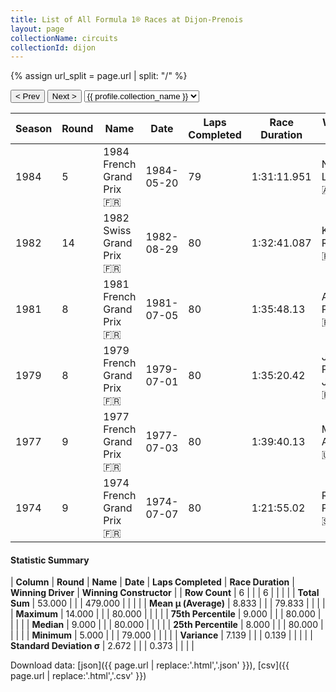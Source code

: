 ```yaml
---
title: List of All Formula 1® Races at Dijon-Prenois
layout: page
collectionName: circuits
collectionId: dijon
---
```


{% assign url_split = page.url | split: "/" %}
<div id="collection-navigation">
<button onclick="selector.options[selector.selectedIndex-1].value && (window.location = selector.options[selector.selectedIndex-1].value);">&lt; Prev</button>
<button onclick="selector.options[selector.selectedIndex+1].value && (window.location = selector.options[selector.selectedIndex+1].value);">Next &gt;</button>
<select id="selector" onchange="this.options[this.selectedIndex].value && (window.location = this.options[this.selectedIndex].value);">
  {% for collectionId in site.data[page.collectionName].refs %}
    {% if collectionId == page.collectionId %}
      {% assign selected = "selected" %}
    {% else %}
      {% assign selected = "" %}
    {% endif %}
    {% assign profile = site.data[page.collectionName][collectionId].profile %}
    <option value="/f1/{{ page.collectionName }}/{{ collectionId }}/{{ url_split[4] }}" {{ selected }}>{{ profile.collection_name }}</option>
  {% endfor %}
</select>
</div>

| Season | Round | Name | Date | Laps Completed | Race Duration | Winning Driver | Winning Constructor |
|--|--|--|--|--|--|--|--|
| 1984 | 5 | 1984 French Grand Prix 🇫🇷 | 1984-05-20 | 79 | 1:31:11.951 | Niki Lauda 🇦🇹 | McLaren 🇬🇧 |
| 1982 | 14 | 1982 Swiss Grand Prix 🇫🇷 | 1982-08-29 | 80 | 1:32:41.087 | Keke Rosberg 🇫🇮 | Williams 🇬🇧 |
| 1981 | 8 | 1981 French Grand Prix 🇫🇷 | 1981-07-05 | 80 | 1:35:48.13 | Alain Prost 🇫🇷 | Renault 🇫🇷 |
| 1979 | 8 | 1979 French Grand Prix 🇫🇷 | 1979-07-01 | 80 | 1:35:20.42 | Jean-Pierre Jabouille 🇫🇷 | Renault 🇫🇷 |
| 1977 | 9 | 1977 French Grand Prix 🇫🇷 | 1977-07-03 | 80 | 1:39:40.13 | Mario Andretti 🇺🇸 | Team Lotus 🇬🇧 |
| 1974 | 9 | 1974 French Grand Prix 🇫🇷 | 1974-07-07 | 80 | 1:21:55.02 | Ronnie Peterson 🇸🇪 | Team Lotus 🇬🇧 |

#### Statistic Summary

| **Column** | **Round** | **Name** | **Date** | **Laps Completed** | **Race Duration** | **Winning Driver** | **Winning Constructor** |
| **Row Count** | 6 |  |  | 6 |  |  |  |
| **Total Sum** | 53.000 |  |  | 479.000 |  |  |  |
| **Mean μ (Average)** | 8.833 |  |  | 79.833 |  |  |  |
| **Maximum** | 14.000 |  |  | 80.000 |  |  |  |
| **75th Percentile** | 9.000 |  |  | 80.000 |  |  |  |
| **Median** | 9.000 |  |  | 80.000 |  |  |  |
| **25th Percentile** | 8.000 |  |  | 80.000 |  |  |  |
| **Minimum** | 5.000 |  |  | 79.000 |  |  |  |
| **Variance** | 7.139 |  |  | 0.139 |  |  |  |
| **Standard Deviation σ** | 2.672 |  |  | 0.373 |  |  |  |

Download data: [json]({{ page.url | replace:'.html','.json' }}), [csv]({{ page.url | replace:'.html','.csv' }})
